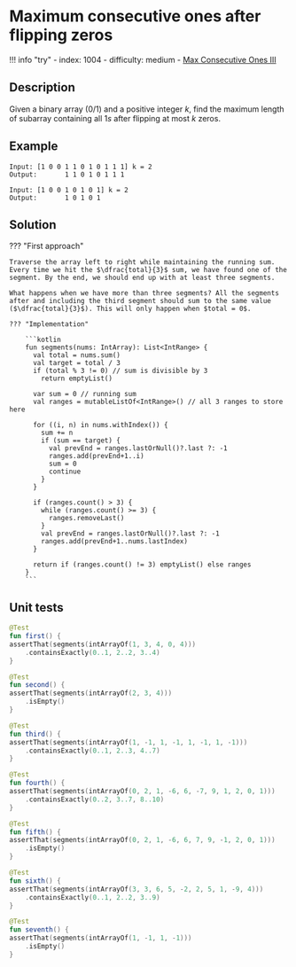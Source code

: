 # Maximum consecutive ones after flipping zeros

!!! info "try"
    - index: 1004
    - difficulty: medium
    - [Max Consecutive Ones III](https://leetcode.com/problems/max-consecutive-ones-iii/description/)


## Description

Given a binary array ($0 / 1$) and a positive integer $k$, find the maximum length of subarray containing all $1s$ after flipping at most $k$ zeros.

## Example

```
Input: [1 0 0 1 1 0 1 0 1 1 1] k = 2
Output:       1 1 0 1 0 1 1 1

Input: [1 0 0 1 0 1 0 1] k = 2
Output:       1 0 1 0 1
```

## Solution

??? "First approach"

    Traverse the array left to right while maintaining the running sum. Every time we hit the $\dfrac{total}{3}$ sum, we have found one of the segment. By the end, we should end up with at least three segments.

    What happens when we have more than three segments? All the segments after and including the third segment should sum to the same value ($\dfrac{total}{3}$). This will only happen when $total = 0$.

    ??? "Implementation"

        ```kotlin
		fun segments(nums: IntArray): List<IntRange> {
		  val total = nums.sum()
		  val target = total / 3
		  if (total % 3 != 0) // sum is divisible by 3
		    return emptyList()

		  var sum = 0 // running sum
		  val ranges = mutableListOf<IntRange>() // all 3 ranges to store here

		  for ((i, n) in nums.withIndex()) {
		    sum += n
		    if (sum == target) {
		      val prevEnd = ranges.lastOrNull()?.last ?: -1
		      ranges.add(prevEnd+1..i)
		      sum = 0
		      continue
		    }
		  }

		  if (ranges.count() > 3) {
		    while (ranges.count() >= 3) {
		      ranges.removeLast()
		    }
		    val prevEnd = ranges.lastOrNull()?.last ?: -1
		    ranges.add(prevEnd+1..nums.lastIndex)
		  }

		  return if (ranges.count() != 3) emptyList() else ranges
		}
        ```

## Unit tests

```kotlin
@Test
fun first() {
assertThat(segments(intArrayOf(1, 3, 4, 0, 4)))
    .containsExactly(0..1, 2..2, 3..4)
}

@Test
fun second() {
assertThat(segments(intArrayOf(2, 3, 4)))
    .isEmpty()
}

@Test
fun third() {
assertThat(segments(intArrayOf(1, -1, 1, -1, 1, -1, 1, -1)))
    .containsExactly(0..1, 2..3, 4..7)
}

@Test
fun fourth() {
assertThat(segments(intArrayOf(0, 2, 1, -6, 6, -7, 9, 1, 2, 0, 1)))
    .containsExactly(0..2, 3..7, 8..10)
}

@Test
fun fifth() {
assertThat(segments(intArrayOf(0, 2, 1, -6, 6, 7, 9, -1, 2, 0, 1)))
    .isEmpty()
}

@Test
fun sixth() {
assertThat(segments(intArrayOf(3, 3, 6, 5, -2, 2, 5, 1, -9, 4)))
    .containsExactly(0..1, 2..2, 3..9)
}

@Test
fun seventh() {
assertThat(segments(intArrayOf(1, -1, 1, -1)))
    .isEmpty()
}
```




